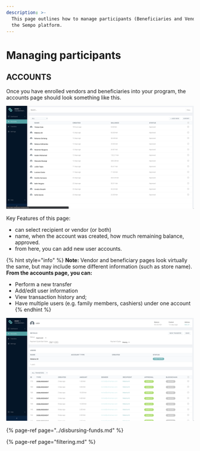 ```yaml
---
description: >-
  This page outlines how to manage participants (Beneficiaries and Vendors) on
  the Sempo platform.
---
```


# Managing participants

## ACCOUNTS

Once you have enrolled vendors and beneficiaries into your program, the accounts page should look something like this.

![Accounts page](../.gitbook/assets/screen-shot-2020-09-11-at-6.20.07-am.png)

Key Features of this page:

* can select recipient or vendor \(or both\)
* name, when the account was created, how much remaining balance, approved.
* from here, you can add new user accounts.

{% hint style="info" %}
**Note:** Vendor and beneficiary pages look virtually the same, but may include some different information \(such as store name\). **From the accounts page, you can:**

* Perform a new transfer
* Add/edit user information
* View transaction history and;
* Have multiple users \(e.g. family members, cashiers\) under one account
{% endhint %}

![](../.gitbook/assets/screen-shot-2020-09-11-at-6.20.22-am.png)

{% page-ref page="../disbursing-funds.md" %}

{% page-ref page="filtering.md" %}



